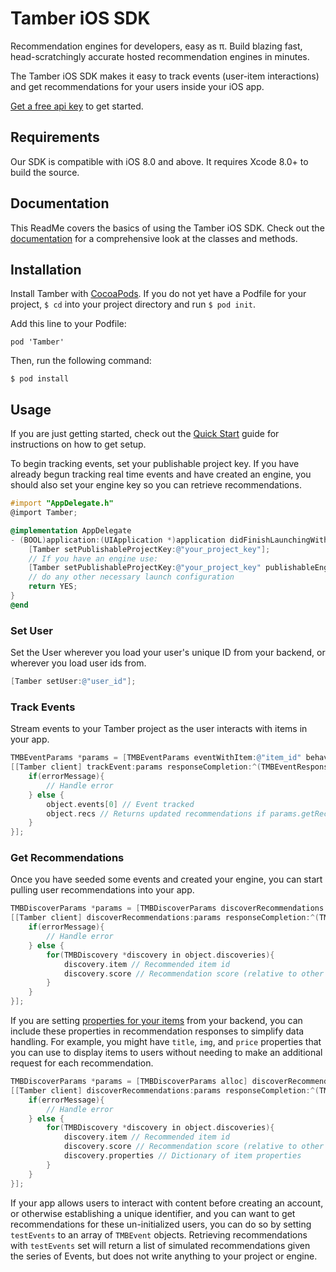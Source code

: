 # Tamber iOS SDK

Recommendation engines for developers, easy as π. Build blazing fast, head-scratchingly accurate hosted recommendation engines in minutes.

The Tamber iOS SDK makes it easy to track events (user-item interactions) and get recommendations for your users inside your iOS app. 

[Get a free api key][homepage] to get started.

## Requirements

Our SDK is compatible with iOS 8.0 and above. It requires Xcode 8.0+ to build the source.

## Documentation

This ReadMe covers the basics of using the Tamber iOS SDK. Check out the [documentation][ios-docs] for a comprehensive look at the classes and methods.

## Installation

Install Tamber with [CocoaPods][install-cocoa-pods]. If you do not yet have a Podfile for your project, `$ cd` into your project directory and run `$ pod init`.

Add this line to your Podfile:

```
pod 'Tamber'
```

Then, run the following command:

```
$ pod install
```

## Usage

If you are just getting started, check out the [Quick Start][quickstart] guide for instructions on how to get setup.

To begin tracking events, set your publishable project key. If you have already begun tracking real time events and have created an engine, you should also set your engine key so you can retrieve recommendations.

```objective-c
#import "AppDelegate.h"
@import Tamber;

@implementation AppDelegate
- (BOOL)application:(UIApplication *)application didFinishLaunchingWithOptions:(NSDictionary *)launchOptions {
    [Tamber setPublishableProjectKey:@"your_project_key"];
    // If you have an engine use:
    [Tamber setPublishableProjectKey:@"your_project_key" publishableEngineKey:@"your_engine_key"];
    // do any other necessary launch configuration
    return YES;
}
@end
```

### Set User

Set the User wherever you load your user's unique ID from your backend, or wherever you load user ids from.

```objective-c
[Tamber setUser:@"user_id"];
```

### Track Events

Stream events to your Tamber project as the user interacts with items in your app.

```objective-c
TMBEventParams *params = [TMBEventParams eventWithItem:@"item_id" behavior:@"like"];
[[Tamber client] trackEvent:params responseCompletion:^(TMBEventResponse *object, NSHTTPURLResponse *response, NSString *errorMessage) {
    if(errorMessage){
        // Handle error
    } else {
        object.events[0] // Event tracked
        object.recs // Returns updated recommendations if params.getRecs is set - [params setGetRecs:<TMBDiscoverParams>]
    }
}];
```

### Get Recommendations

Once you have seeded some events and created your engine, you can start pulling user recommendations into your app.

```objective-c
TMBDiscoverParams *params = [TMBDiscoverParams discoverRecommendations:[NSNumber numberWithInt:50]];
[[Tamber client] discoverRecommendations:params responseCompletion:^(TMBDiscoverResponse *object, NSHTTPURLResponse *response, NSString *errorMessage) {
    if(errorMessage){
        // Handle error
    } else {
        for(TMBDiscovery *discovery in object.discoveries){
            discovery.item // Recommended item id
            discovery.score // Recommendation score (relative to other results, not a predicted rating)
        }
    }
}];
```

If you are setting [properties for your items][properties] from your backend, you can include these properties in recommendation responses to simplify data handling. For example, you might have `title`, `img`, and `price` properties that you can use to display items to users without needing to make an additional request for each recommendation.

```objective-c
TMBDiscoverParams *params = [TMBDiscoverParams alloc] discoverRecommendations:[NSNumber numberWithInt:50] page:nil filter:nil getProperties:true testEvents:nil];
[[Tamber client] discoverRecommendations:params responseCompletion:^(TMBDiscoverResponse *object, NSHTTPURLResponse *response, NSString *errorMessage) {
    if(errorMessage){
        // Handle error
    } else {
        for(TMBDiscovery *discovery in object.discoveries){
            discovery.item // Recommended item id
            discovery.score // Recommendation score (relative to other results, not a predicted rating)
            discovery.properties // Dictionary of item properties
        }
    }
}];
```

If your app allows users to interact with content before creating an account, or otherwise establishing a unique identifier, and you can want to get recommendations for these un-initialized users, you can do so by setting `testEvents` to an array of `TMBEvent` objects. Retrieving recommendations with `testEvents` set will return a list of simulated recommendations given the series of Events, but does not write anything to your project or engine.


[install-cocoa-pods]: https://guides.cocoapods.org/using/getting-started.html
[ios-docs]: http://tamber.github.io/tamber-ios/docs/index.html
[quickstart]: https://tamber.com/docs/start/
[dataset]: https://tamber.com/docs/start/#upload-history
[properties]: https://tamber.com/docs/guides/filtering.html
[homepage]: https://tamber.com/
[docs]: https://tamber.com/docs/
[dashboard]: https://dashboard.tamber.com/
